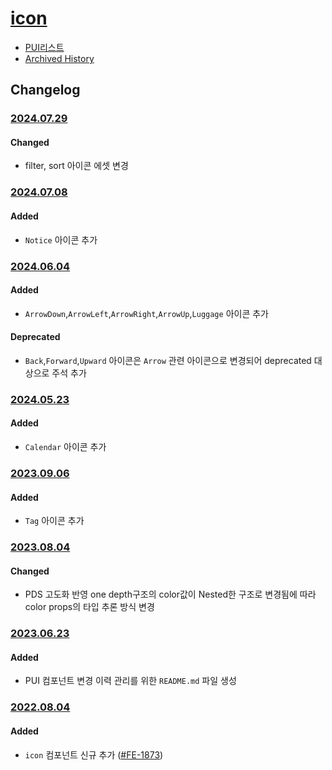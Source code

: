 # [icon](https://rxc.atlassian.net/browse/FE-1873)
  * [PUI리스트](../README.md)
  * [Archived History](https://www.notion.so/rxc/Icon-9acf9998adf04cbd9990f8769a52fd93?pvs=4)

## Changelog
### [2024.07.29](https://rxc.atlassian.net/browse/FE-4726)
#### Changed
  * filter, sort 아이콘 에셋 변경

### [2024.07.08](https://rxc.atlassian.net/browse/FE-4690)
#### Added
  * `Notice` 아이콘 추가

### [2024.06.04](https://rxc.atlassian.net/browse/FE-4554)
#### Added
  * `ArrowDown`,`ArrowLeft`,`ArrowRight`,`ArrowUp`,`Luggage` 아이콘 추가
#### Deprecated
  * `Back`,`Forward`,`Upward` 아이콘은 `Arrow` 관련 아이콘으로 변경되어 deprecated 대상으로 주석 추가

### [2024.05.23](https://rxc.atlassian.net/browse/FE-4554)
#### Added
  * `Calendar` 아이콘 추가

### [2023.09.06](https://rxc.atlassian.net/browse/FE-3555)
#### Added
  * `Tag` 아이콘 추가

### [2023.08.04](https://rxc.atlassian.net/browse/FE-3497)
#### Changed
  * PDS 고도화 반영
    one depth구조의 color값이 Nested한 구조로 변경됨에 따라 color props의 타입 추론 방식 변경

### [2023.06.23](https://rxc.atlassian.net/browse/FE-3326)
#### Added 
  * PUI 컴포넌트 변경 이력 관리를 위한 `README.md` 파일 생성

### [2022.08.04](https://github.com/rxcompany/fe-mobile/commit/b606ec7382c41c31d8df1378afbea8b9446c3273)
#### Added 
  * `icon` 컴포넌트 신규 추가 ([#FE-1873](https://rxc.atlassian.net/browse/FE-1873))
